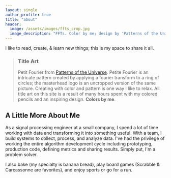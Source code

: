 ```yaml
---
layout: single
author_profile: true
title: "about"
header:
  image: /assets/images/ffts_crop.jpg
  image_description: "FFTs. Color by me; design by 'Patterns of the Universe' (Bellos & Harriss)"
---
```


I like to read, create, & learn new things; this is my space to share it all.

> ### Title Art
>
> Petit Fourier from [Patterns of the Universe](https://www.amazon.com/Patterns-Universe-Coloring-Adventure-Beauty/dp/1615193235). Petite Fourier is an intricate pattern created by applying a fourier transform to a ring of circles; the masterhead logo is an uncropped version of the same picture. Creating with color and pattern is one way I like to relax. All title art on this site is a result of many hours spent with my colored pencils and an inspiring design. **Colors by me**.

## A Little More About Me
As a signal processing engineer at a small company, I spend a lot of time working with data and transforming it into something useful. With a team, I build systems to collect, process, and analyze data. I've had the privilege of working the entire algorithm development cycle including prototyping, production code, defining metrics and sharing results. Simply put, I'm a problem solver.

I also bake (my specialty is banana bread), play board games (Scrabble & Carcassonne are favorites), and enjoy sports or go for a run. 
